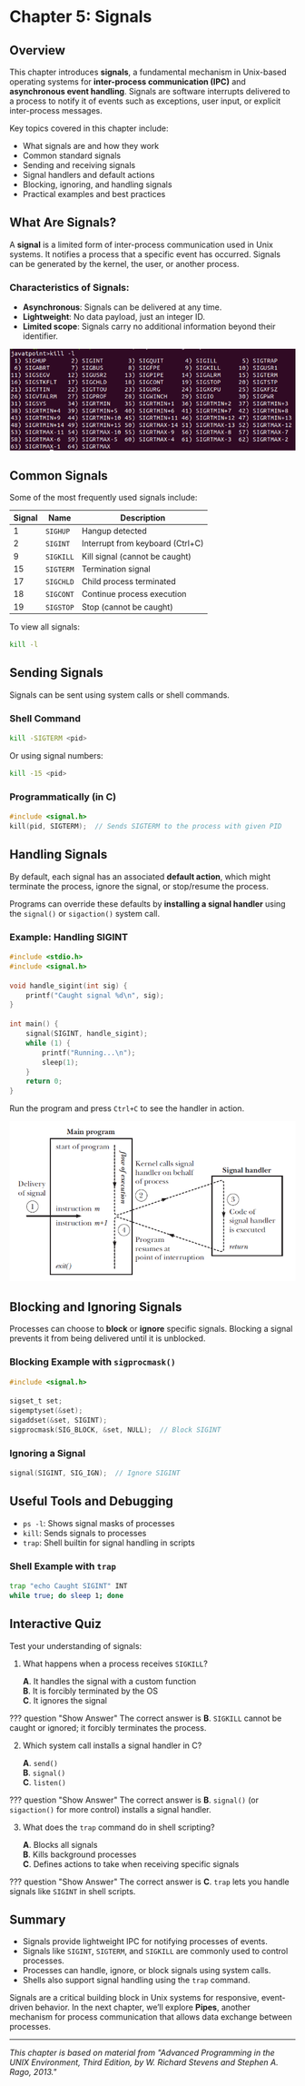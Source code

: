 # **Chapter 5: Signals**

## Overview
This chapter introduces **signals**, a fundamental mechanism in Unix-based operating systems for **inter-process communication (IPC)** and **asynchronous event handling**. Signals are software interrupts delivered to a process to notify it of events such as exceptions, user input, or explicit inter-process messages.

Key topics covered in this chapter include:

- What signals are and how they work
- Common standard signals
- Sending and receiving signals
- Signal handlers and default actions
- Blocking, ignoring, and handling signals
- Practical examples and best practices

## What Are Signals?
A **signal** is a limited form of inter-process communication used in Unix systems. It notifies a process that a specific event has occurred. Signals can be generated by the kernel, the user, or another process.

### Characteristics of Signals:
- **Asynchronous**: Signals can be delivered at any time.
- **Lightweight**: No data payload, just an integer ID.
- **Limited scope**: Signals carry no additional information beyond their identifier.

![Signal Concept](img/signal_overview.png)

## Common Signals
Some of the most frequently used signals include:

| Signal | Name      | Description                    |
|--------|-----------|--------------------------------|
| 1      | `SIGHUP`  | Hangup detected                |
| 2      | `SIGINT`  | Interrupt from keyboard (Ctrl+C) |
| 9      | `SIGKILL` | Kill signal (cannot be caught) |
| 15     | `SIGTERM` | Termination signal             |
| 17     | `SIGCHLD` | Child process terminated       |
| 18     | `SIGCONT` | Continue process execution     |
| 19     | `SIGSTOP` | Stop (cannot be caught)        |

To view all signals:
```sh
kill -l
```

## Sending Signals
Signals can be sent using system calls or shell commands.

### Shell Command
```sh
kill -SIGTERM <pid>
```
Or using signal numbers:
```sh
kill -15 <pid>
```

### Programmatically (in C)
```c
#include <signal.h>
kill(pid, SIGTERM);  // Sends SIGTERM to the process with given PID
```

## Handling Signals
By default, each signal has an associated **default action**, which might terminate the process, ignore the signal, or stop/resume the process.

Programs can override these defaults by **installing a signal handler** using the `signal()` or `sigaction()` system call.

### Example: Handling SIGINT
```c
#include <stdio.h>
#include <signal.h>

void handle_sigint(int sig) {
    printf("Caught signal %d\n", sig);
}

int main() {
    signal(SIGINT, handle_sigint);
    while (1) {
        printf("Running...\n");
        sleep(1);
    }
    return 0;
}
```
Run the program and press `Ctrl+C` to see the handler in action.

![Signal Handler Flow](img/signal_handler_flow.png)

## Blocking and Ignoring Signals
Processes can choose to **block** or **ignore** specific signals. Blocking a signal prevents it from being delivered until it is unblocked.

### Blocking Example with `sigprocmask()`
```c
#include <signal.h>

sigset_t set;
sigemptyset(&set);
sigaddset(&set, SIGINT);
sigprocmask(SIG_BLOCK, &set, NULL);  // Block SIGINT
```

### Ignoring a Signal
```c
signal(SIGINT, SIG_IGN);  // Ignore SIGINT
```

## Useful Tools and Debugging
- `ps -l`: Shows signal masks of processes
- `kill`: Sends signals to processes
- `trap`: Shell builtin for signal handling in scripts

### Shell Example with `trap`
```sh
trap "echo Caught SIGINT" INT
while true; do sleep 1; done
```

## Interactive Quiz
Test your understanding of signals:

1. What happens when a process receives `SIGKILL`?

    **A**. It handles the signal with a custom function<br>
    **B**. It is forcibly terminated by the OS<br>
    **C**. It ignores the signal<br>

??? question "Show Answer"
    The correct answer is **B**. `SIGKILL` cannot be caught or ignored; it forcibly terminates the process.

2. Which system call installs a signal handler in C?

    **A**. `send()`<br>
    **B**. `signal()`<br>
    **C**. `listen()`<br>

??? question "Show Answer"
    The correct answer is **B**. `signal()` (or `sigaction()` for more control) installs a signal handler.

3. What does the `trap` command do in shell scripting?

    **A**. Blocks all signals<br>
    **B**. Kills background processes<br>
    **C**. Defines actions to take when receiving specific signals<br>

??? question "Show Answer"
    The correct answer is **C**. `trap` lets you handle signals like `SIGINT` in shell scripts.

## Summary
- Signals provide lightweight IPC for notifying processes of events.
- Signals like `SIGINT`, `SIGTERM`, and `SIGKILL` are commonly used to control processes.
- Processes can handle, ignore, or block signals using system calls.
- Shells also support signal handling using the `trap` command.

Signals are a critical building block in Unix systems for responsive, event-driven behavior. In the next chapter, we’ll explore **Pipes**, another mechanism for process communication that allows data exchange between processes.

---
*This chapter is based on material from "Advanced Programming in the UNIX Environment, Third Edition, by W. Richard Stevens and Stephen A. Rago, 2013."*

